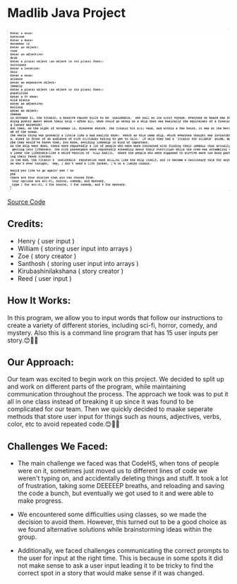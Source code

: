 # Madlib Java Project

![Running App](https://github.com/HenryBald/Madlib/blob/e23352fadde1e2d16bc0890ccd71d97c251933a5/src/madComedy.png)

[Source Code](https://github.com/HenryBald/Madlib/blob/main/src/Madlib/Madlib.java)


## Credits:
* Henry ( user input )
* William ( storing user input into arrays )
* Zoe ( story creator )
* Santhosh ( storing user input into arrays )
* Kirubashinilakshana ( story creator )
* Reed ( user input )

## How It Works:
In this program, we allow you to input words that follow our instructions to create a variety of different stories, including sci-fi, horror, comedy, and mystery. Also this is a command line program that has 15 user inputs per story.😊🚀✨

## Our Approach:
Our team was excited to begin work on this project. We decided to split up and work on different parts of the program, while maintaining communication throughout the process. The approach we took was to put it all in one class instead of breaking it up since it was found to be complicated for our team. Then we quickly decided to maake seperate methods that store user input for things such as nouns, adjectives, verbs, color, etc to avoid repeated code.😊🚀✨

## Challenges We Faced:
* The main challenge we faced was that CodeHS, when tons of people were on it, sometimes just moved us to different lines of code we weren't typing on, and accidentally deleting things and stuff. It took a lot of frustration, taking some DEEEEEP breaths, and reloading and saving the code a bunch, but eventually we got used to it and were able to make progress.

* We encountered some difficulties using classes, so we made the decision to avoid them. However, this turned out to be a good choice as we found alternative solutions while brainstorming ideas within the group.

* Additionally, we faced challenges communicating the correct prompts to the user for input at the right time. This is because in some spots it did not make sense to ask a user input leading it to be tricky to find the correct spot in a story that would make sense if it was changed.
